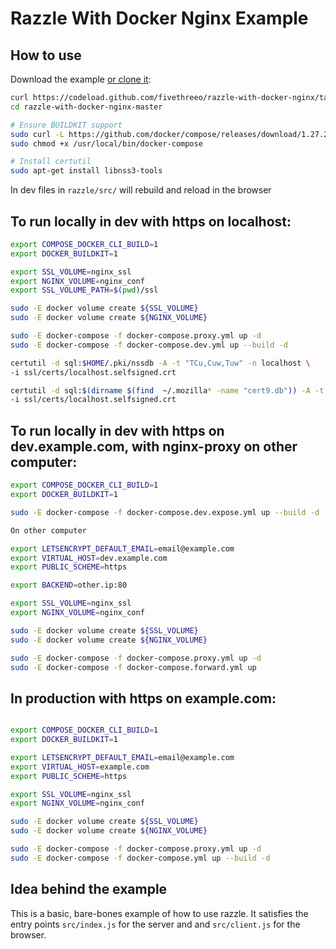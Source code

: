 # Razzle With Docker Nginx Example

## How to use
Download the example [or clone it](https://github.com/fivethreeo/razzle-with-docker-nginx.git):

```bash
curl https://codeload.github.com/fivethreeo/razzle-with-docker-nginx/tar.gz/master | tar -xz razzle-with-docker-nginx-master
cd razzle-with-docker-nginx-master

# Ensure BUILDKIT support
sudo curl -L https://github.com/docker/compose/releases/download/1.27.2/docker-compose-`uname -s`-`uname -m` -o /usr/local/bin/docker-compose
sudo chmod +x /usr/local/bin/docker-compose

# Install certutil
sudo apt-get install libnss3-tools
```
In dev files in `razzle/src/` will rebuild and reload in the browser

## To run locally in dev with https on localhost:

```bash
export COMPOSE_DOCKER_CLI_BUILD=1
export DOCKER_BUILDKIT=1

export SSL_VOLUME=nginx_ssl
export NGINX_VOLUME=nginx_conf
export SSL_VOLUME_PATH=$(pwd)/ssl

sudo -E docker volume create ${SSL_VOLUME}
sudo -E docker volume create ${NGINX_VOLUME}

sudo -E docker-compose -f docker-compose.proxy.yml up -d
sudo -E docker-compose -f docker-compose.dev.yml up --build -d

certutil -d sql:$HOME/.pki/nssdb -A -t "TCu,Cuw,Tuw" -n localhost \
-i ssl/certs/localhost.selfsigned.crt

certutil -d sql:$(dirname $(find  ~/.mozilla* -name "cert9.db")) -A -t "TCu,Cuw,Tuw" -n localhost \
-i ssl/certs/localhost.selfsigned.crt
```

## To run locally in dev with https on dev.example.com, with nginx-proxy on other computer:

```bash
export COMPOSE_DOCKER_CLI_BUILD=1
export DOCKER_BUILDKIT=1

sudo -E docker-compose -f docker-compose.dev.expose.yml up --build -d

On other computer

export LETSENCRYPT_DEFAULT_EMAIL=email@example.com
export VIRTUAL_HOST=dev.example.com
export PUBLIC_SCHEME=https

export BACKEND=other.ip:80

export SSL_VOLUME=nginx_ssl
export NGINX_VOLUME=nginx_conf

sudo -E docker volume create ${SSL_VOLUME}
sudo -E docker volume create ${NGINX_VOLUME}

sudo -E docker-compose -f docker-compose.proxy.yml up -d
sudo -E docker-compose -f docker-compose.forward.yml up

```

## In production with https on example.com:

```bash

export COMPOSE_DOCKER_CLI_BUILD=1
export DOCKER_BUILDKIT=1

export LETSENCRYPT_DEFAULT_EMAIL=email@example.com
export VIRTUAL_HOST=example.com
export PUBLIC_SCHEME=https

export SSL_VOLUME=nginx_ssl
export NGINX_VOLUME=nginx_conf

sudo -E docker volume create ${SSL_VOLUME}
sudo -E docker volume create ${NGINX_VOLUME}

sudo -E docker-compose -f docker-compose.proxy.yml up -d
sudo -E docker-compose -f docker-compose.yml up --build -d
```

## Idea behind the example
This is a basic, bare-bones example of how to use razzle. It satisfies the entry points
`src/index.js` for the server and and `src/client.js` for the browser.

